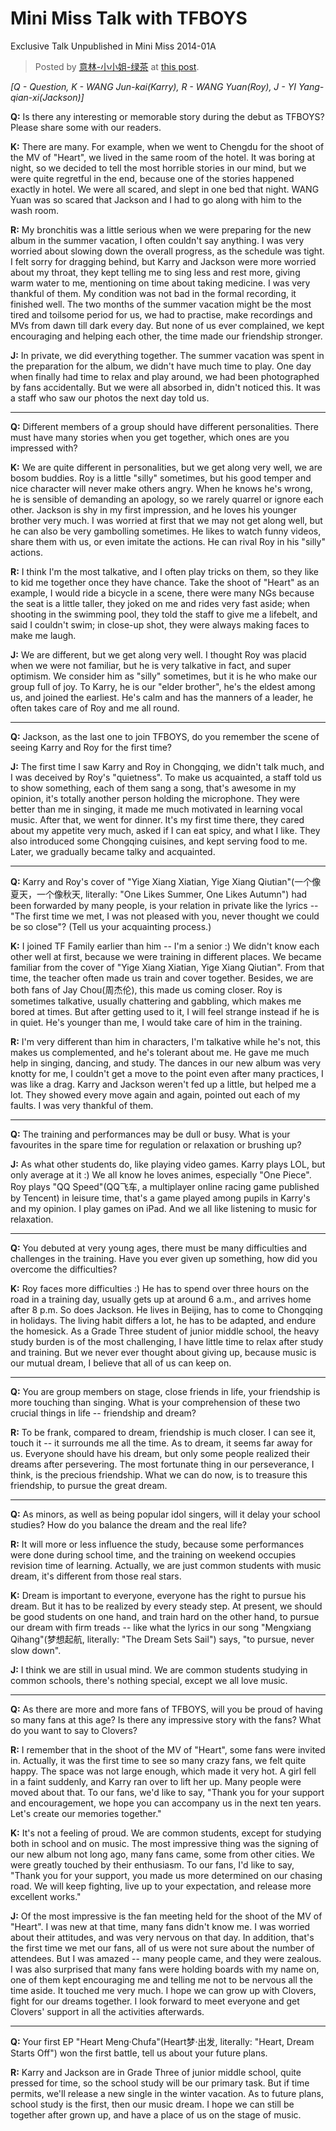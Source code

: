 # Mini Miss Talk with TFBOYS

Exclusive Talk Unpublished in Mini Miss 2014-01A

> Posted by [意林-小小姐-绿茶](意林-小小姐-绿茶) at [this post](http://weibo.com/2827285322/B1nYEoHaT).

*[Q - Question, K - WANG Jun-kai(Karry), R - WANG Yuan(Roy), J - YI Yang-qian-xi(Jackson)]*

**Q:**
Is there any interesting or memorable story during the debut as TFBOYS?
Please share some with our readers.

**K:**
There are many.
For example, when we went to Chengdu for the shoot of the MV of "Heart", we lived in the same room of the hotel.
It was boring at night, so we decided to tell the most horrible stories in our mind, but we were quite regretful in the end, because one of the stories happened exactly in hotel.
We were all scared, and slept in one bed that night.
WANG Yuan was so scared that Jackson and I had to go along with him to the wash room.

**R:**
My bronchitis was a little serious when we were preparing for the new album in the summer vacation, I often couldn't say anything.
I was very worried about slowing down the overall progress, as the schedule was tight.
I felt sorry for dragging behind, but Karry and Jackson were more worried about my throat, they kept telling me to sing less and rest more, giving warm water to me, mentioning on time about taking medicine.
I was very thankful of them. My condition was not bad in the formal recording, it finished well.
The two months of the summer vacation might be the most tired and toilsome period for us, we had to practise, make recordings and MVs from dawn till dark every day.
But none of us ever complained, we kept encouraging and helping each other, the time made our friendship stronger.

**J:**
In private, we did everything together.
The summer vacation was spent in the preparation for the album, we didn't have much time to play.
One day when finally had time to relax and play around, we had been photographed by fans accidentally.
But we were all absorbed in, didn't noticed this.
It was a staff who saw our photos the next day told us.

---

**Q:**
Different members of a group should have different personalities.
There must have many stories when you get together, which ones are you impressed with?

**K:**
We are quite different in personalities, but we get along very well, we are bosom buddies.
Roy is a little "silly" sometimes, but his good temper and nice character will never make others angry.
When he knows he's wrong, he is sensible of demanding an apology, so we rarely quarrel or ignore each other.
Jackson is shy in my first impression, and he loves his younger brother very much.
I was worried at first that we may not get along well, but he can also be very gambolling sometimes.
He likes to watch funny videos, share them with us, or even imitate the actions.
He can rival Roy in his "silly" actions.

**R:**
I think I'm the most talkative, and I often play tricks on them, so they like to kid me together once they have chance.
Take the shoot of "Heart" as an example, I would ride a bicycle in a scene, there were many NGs because the seat is a little taller, they joked on me and rides very fast aside;
when shooting in the swimming pool, they told the staff to give me a lifebelt, and said I couldn't swim;
in close-up shot, they were always making faces to make me laugh.

**J:**
We are different, but we get along very well.
I thought Roy was placid when we were not familiar, but he is very talkative in fact, and super optimism.
We consider him as "silly" sometimes, but it is he who make our group full of joy.
To Karry, he is our "elder brother", he's the eldest among us, and joined the earliest.
He's calm and has the manners of a leader, he often takes care of Roy and me all round.

---

**Q:**
Jackson, as the last one to join TFBOYS, do you remember the scene of seeing Karry and Roy for the first time?

**J:**
The first time I saw Karry and Roy in Chongqing, we didn't talk much, and I was deceived by Roy's "quietness".
To make us acquainted, a staff told us to show something, each of them sang a song, that's awesome in my opinion, it's totally another person holding the microphone.
They were better than me in singing, it made me much motivated in learning vocal music.
After that, we went for dinner.
It's my first time there, they cared about my appetite very much, asked if I can eat spicy, and what I like.
They also introduced some Chongqing cuisines, and kept serving food to me.
Later, we gradually became talky and acquainted.

---

**Q:**
Karry and Roy's cover of "Yige Xiang Xiatian, Yige Xiang Qiutian"(一个像夏天，一个像秋天, literally: "One Likes Summer, One Likes Autumn") had been forwarded by many people,
is your relation in private like the lyrics -- "The first time we met, I was not pleased with you, never thought we could be so close"?
(Tell us your acquainting process.)

**K:**
I joined TF Family earlier than him -- I'm a senior :)
We didn't know each other well at first, because we were training in different places.
We became familiar from the cover of "Yige Xiang Xiatian, Yige Xiang Qiutian".
From that time, the teacher often made us train and cover together.
Besides, we are both fans of Jay Chou(周杰伦), this made us coming closer.
Roy is sometimes talkative, usually chattering and gabbling, which makes me bored at times.
But after getting used to it, I will feel strange instead if he is in quiet.
He's younger than me, I would take care of him in the training.

**R:**
I'm very different than him in characters, I'm talkative while he's not, this makes us complemented, and he's tolerant about me.
He gave me much help in singing, dancing, and study.
The dances in our new album was very knotty for me, I couldn't get a move to the point even after many practices, I was like a drag. Karry and Jackson weren't fed up a little, but helped me a lot.
They showed every move again and again, pointed out each of my faults.
I was very thankful of them.

---

**Q:**
The training and performances may be dull or busy.
What is your favourites in the spare time for regulation or relaxation or brushing up?

**J:**
As what other students do, like playing video games.
Karry plays LOL, but only average at it :)
We all know he loves animes, especially "One Piece".
Roy plays "QQ Speed"(QQ飞车, a multiplayer online racing game published by Tencent) in leisure time, that's a game played among pupils in Karry's and my opinion.
I play games on iPad.
And we all like listening to music for relaxation.

---

**Q:**
You debuted at very young ages, there must be many difficulties and challenges in the training.
Have you ever given up something, how did you overcome the difficulties?

**K:**
Roy faces more difficulties :)
He has to spend over three hours on the road in a training day, usually gets up at around 6 a.m., and arrives home after 8 p.m.
So does Jackson.
He lives in Beijing, has to come to Chongqing in holidays.
The living habit differs a lot, he has to be adapted, and endure the homesick.
As a Grade Three student of junior middle school, the heavy study burden is of the most challenging, I have little time to relax after study and training.
But we never ever thought about giving up, because music is our mutual dream, I believe that all of us can keep on.

---

**Q:**
You are group members on stage, close friends in life, your friendship is more touching than singing.
What is your comprehension of these two crucial things in life -- friendship and dream?

**R:**
To be frank, compared to dream, friendship is much closer.
I can see it, touch it -- it surrounds me all the time.
As to dream, it seems far away for us.
Everyone should have his dream, but only some people realized their dreams after persevering.
The most fortunate thing in our perseverance, I think, is the precious friendship.
What we can do now, is to treasure this friendship, to pursue the great dream.

---

**Q:**
As minors, as well as being popular idol singers, will it delay your school studies?
How do you balance the dream and the real life?

**R:**
It will more or less influence the study, because some performances were done during school time, and the training on weekend occupies revision time of learning.
Actually, we are just common students with music dream, it's different from those real stars.

**K:**
Dream is important to everyone, everyone has the right to pursue his dream.
But it has to be realized by every steady step.
At present, we should be good students on one hand, and train hard on the other hand, to pursue our dream with firm treads
-- like what the lyrics in our song "Mengxiang Qihang"(梦想起航, literally: "The Dream Sets Sail") says, "to pursue, never slow down".

**J:**
I think we are still in usual mind.
We are common students studying in common schools, there's nothing special, except we all love music.

---

**Q:**
As there are more and more fans of TFBOYS, will you be proud of having so many fans at this age?
Is there any impressive story with the fans?
What do you want to say to Clovers?

**R:**
I remember that in the shoot of the MV of "Heart", some fans were invited in.
Actually, it was the first time to see so many crazy fans, we felt quite happy.
The space was not large enough, which made it very hot.
A girl fell in a faint suddenly, and Karry ran over to lift her up.
Many people were moved about that.
To our fans, we'd like to say, "Thank you for your support and encouragement, we hope you can accompany us in the next ten years. Let's create our memories together."

**K:**
It's not a feeling of proud.
We are common students, except for studying both in school and on music.
The most impressive thing was the signing of our new album not long ago, many fans came, some from other cities.
We were greatly touched by their enthusiasm.
To our fans, I'd like to say, "Thank you for your support, you made us more determined on our chasing road.
We will keep fighting, live up to your expectation, and release more excellent works."

**J:**
Of the most impressive is the fan meeting held for the shoot of the MV of "Heart".
I was new at that time, many fans didn't know me.
I was worried about their attitudes, and was very nervous on that day.
In addition, that's the first time we met our fans, all of us were not sure about the number of attendees.
But I was amazed -- many people came, and they were zealous.
I was also surprised that many fans were holding boards with my name on, one of them kept encouraging me and telling me not to be nervous all the time aside.
It touched me very much.
I hope we can grow up with Clovers, fight for our dreams together.
I look forward to meet everyone and get Clovers' support in all the activities afterwards.

---

**Q:**
Your first EP "Heart Meng·Chufa"(Heart梦·出发, literally: "Heart, Dream Starts Off") won the first battle, tell us about your future plans.

**R:**
Karry and Jackson are in Grade Three of junior middle school, quite pressed for time, so the school study will be our primary task.
But if time permits, we'll release a new single in the winter vacation.
As to future plans, school study is the first, then our music dream.
I hope we can still be together after grown up, and have a place of us on the stage of music.
